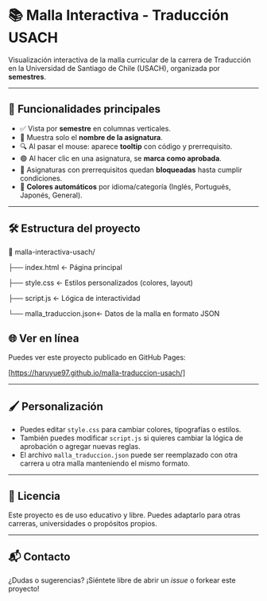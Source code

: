 # 📚 Malla Interactiva - Traducción USACH

Visualización interactiva de la malla curricular de la carrera de Traducción en la Universidad de Santiago de Chile (USACH), organizada por **semestres**.

---

## 🚀 Funcionalidades principales

- ✅ Vista por **semestre** en columnas verticales.
- 🧩 Muestra solo el **nombre de la asignatura**.
- 🔍 Al pasar el mouse: aparece **tooltip** con código y prerrequisito.
- 🟢 Al hacer clic en una asignatura, se **marca como aprobada**.
- 🔐 Asignaturas con prerrequisitos quedan **bloqueadas** hasta cumplir condiciones.
- 🎨 **Colores automáticos** por idioma/categoría (Inglés, Portugués, Japonés, General).

---

## 🛠 Estructura del proyecto

📁 malla-interactiva-usach/

├── index.html ← Página principal

├── style.css ← Estilos personalizados (colores, layout)

├── script.js ← Lógica de interactividad

└── malla_traduccion.json← Datos de la malla en formato JSON

## 🌐 Ver en línea

Puedes ver este proyecto publicado en GitHub Pages:

[https://haruyue97.github.io/malla-traduccion-usach/]

---

## 🖌 Personalización

- Puedes editar `style.css` para cambiar colores, tipografías o estilos.
- También puedes modificar `script.js` si quieres cambiar la lógica de aprobación o agregar nuevas reglas.
- El archivo `malla_traduccion.json` puede ser reemplazado con otra carrera u otra malla manteniendo el mismo formato.

---

## 📄 Licencia

Este proyecto es de uso educativo y libre. Puedes adaptarlo para otras carreras, universidades o propósitos propios.

---

## 📬 Contacto

¿Dudas o sugerencias? ¡Siéntete libre de abrir un _issue_ o forkear este proyecto!

